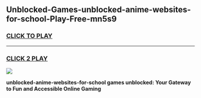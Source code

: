 
## Unblocked-Games-unblocked-anime-websites-for-school-Play-Free-mn5s9
<h3>
<a href="https://premium76.site?title=unblocked-anime-websites-for-school&ref=18A1">CLICK TO PLAY</a></h3>
<hr>

<h3>
<a href="https://premium76.site?title=unblocked-anime-websites-for-school&ref=18A1">CLICK 2 PLAY</a>
  
</h3>

<a href="https://premium76.site?title=unblocked-anime-websites-for-school&ref=18A1"><img src="https://clearcache.store/games.png"></a>


**unblocked-anime-websites-for-school games unblocked: Your Gateway to Fun and Accessible Online Gaming**
